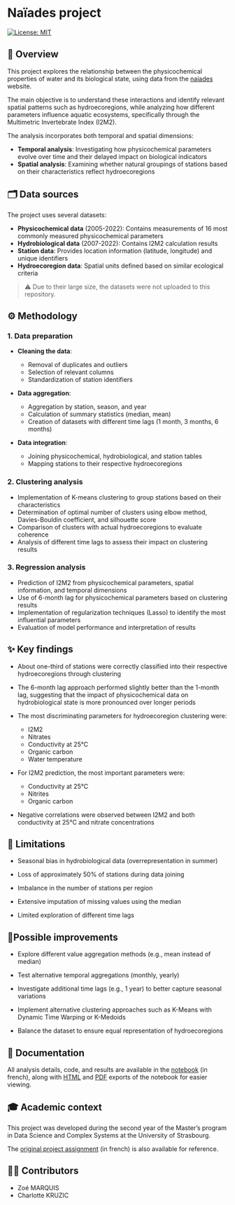 # Naïades project
[![License: MIT](https://img.shields.io/badge/License-MIT-lightgrey.svg)](https://opensource.org/licenses/MIT)
## 🔎 Overview
This project explores the relationship between the physicochemical properties of water and its biological state, using data from the [naiades](https://naiades.eaufrance.fr/) website.

The main objective is to understand these interactions and identify relevant spatial patterns such as hydroecoregions, while analyzing how different parameters influence aquatic ecosystems, specifically through the Multimetric Invertebrate Index (I2M2).

The analysis incorporates both temporal and spatial dimensions:

- **Temporal analysis**: Investigating how physicochemical parameters evolve over time and their delayed impact on biological indicators
- **Spatial analysis**: Examining whether natural groupings of stations based on their characteristics reflect hydroecoregions

## 🗂️ Data sources
The project uses several datasets:
- **Physicochemical data** (2005-2022): Contains measurements of 16 most commonly measured physicochemical parameters
- **Hydrobiological data** (2007-2022): Contains I2M2 calculation results
- **Station data**: Provides location information (latitude, longitude) and unique identifiers
- **Hydroecoregion data**: Spatial units defined based on similar ecological criteria

> ⚠️ Due to their large size, the datasets were not uploaded to this repository.

## ⚙️ Methodology

### 1. Data preparation
- **Cleaning the data**:
   - Removal of duplicates and outliers
   - Selection of relevant columns
   - Standardization of station identifiers

- **Data aggregation**:
   - Aggregation by station, season, and year
   - Calculation of summary statistics (median, mean)
   - Creation of datasets with different time lags (1 month, 3 months, 6 months)

- **Data integration**:
   - Joining physicochemical, hydrobiological, and station tables
   - Mapping stations to their respective hydroecoregions

### 2. Clustering analysis
- Implementation of K-means clustering to group stations based on their characteristics
- Determination of optimal number of clusters using elbow method, Davies-Bouldin coefficient, and silhouette score
- Comparison of clusters with actual hydroecoregions to evaluate coherence
- Analysis of different time lags to assess their impact on clustering results

### 3. Regression analysis
- Prediction of I2M2 from physicochemical parameters, spatial information, and temporal dimensions
- Use of 6-month lag for physicochemical parameters based on clustering results
- Implementation of regularization techniques (Lasso) to identify the most influential parameters
- Evaluation of model performance and interpretation of results

## ✨ Key findings
- About one-third of stations were correctly classified into their respective hydroecoregions through clustering

- The 6-month lag approach performed slightly better than the 1-month lag, suggesting that the impact of physicochemical data on hydrobiological state is more pronounced over longer periods

- The most discriminating parameters for hydroecoregion clustering were:
   - I2M2
   - Nitrates
   - Conductivity at 25°C
   - Organic carbon
   - Water temperature

- For I2M2 prediction, the most important parameters were:
   - Conductivity at 25°C
   - Nitrites
   - Organic carbon

- Negative correlations were observed between I2M2 and both conductivity at 25°C and nitrate concentrations


## 🚫 Limitations
- Seasonal bias in hydrobiological data (overrepresentation in summer)

- Loss of approximately 50% of stations during data joining

- Imbalance in the number of stations per region

- Extensive imputation of missing values using the median

- Limited exploration of different time lags

## 🌱Possible improvements
- Explore different value aggregation methods (e.g., mean instead of median)

- Test alternative temporal aggregations (monthly, yearly)

- Investigate additional time lags (e.g., 1 year) to better capture seasonal variations

- Implement alternative clustering approaches such as K-Means with Dynamic Time Warping or K-Medoids

- Balance the dataset to ensure equal representation of hydroecoregions

## 📝 Documentation
All analysis details, code, and results are available in the [notebook](naiades.ipynb) (in french), along with [HTML](naiades.html) and [PDF](naiades.pdf) exports of the notebook for easier viewing.

## 🎓 Academic context
This project was developed during the second year of the Master’s program in Data Science and Complex Systems at the University of Strasbourg.

The [original project assignment](./ressources/project-assignment-fr.pdf) (in french) is also available for reference.

## 👷‍♂️ Contributors
- Zoé MARQUIS
- Charlotte KRUZIC
